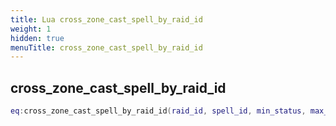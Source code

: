 ```yaml
---
title: Lua cross_zone_cast_spell_by_raid_id
weight: 1
hidden: true
menuTitle: cross_zone_cast_spell_by_raid_id
---
```

## cross_zone_cast_spell_by_raid_id
```lua
eq:cross_zone_cast_spell_by_raid_id(raid_id, spell_id, min_status, max_status); -- void
```